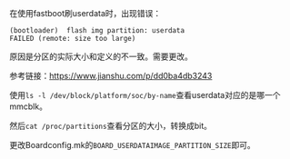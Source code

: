 在使用fastboot刷userdata时，出现错误：

```
(bootloader)  flash img partition: userdata
FAILED (remote: size too large)
```

原因是分区的实际大小和定义的不一致。需要更改。

参考链接：https://www.jianshu.com/p/dd0ba4db3243

使用`ls -l /dev/block/platform/soc/by-name`查看userdata对应的是哪一个mmcblk。

然后`cat /proc/partitions`查看分区的大小，转换成bit。

更改Boardconfig.mk的`BOARD_USERDATAIMAGE_PARTITION_SIZE`即可。